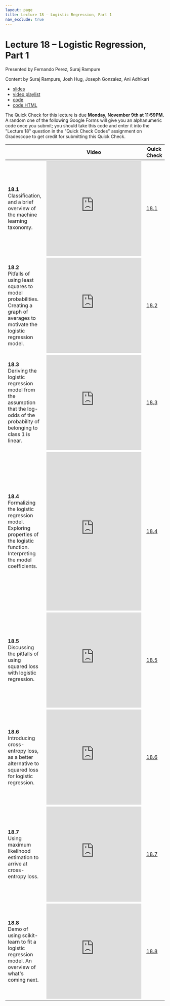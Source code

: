 ```yaml
---
layout: page
title: Lecture 18 – Logistic Regression, Part 1
nav_exclude: true
---
```


# Lecture 18 – Logistic Regression, Part 1

Presented by Fernando Perez, Suraj Rampure

Content by Suraj Rampure, Josh Hug, Joseph Gonzalez, Ani Adhikari

- [slides](https://docs.google.com/presentation/d/12wrGaQdhna2cs7chxcknV85YvInMajXIJN3Z1Z8NYm0/edit?usp=sharing)
- [video playlist](https://www.youtube.com/playlist?list=PLQCcNQgUcDfpVrztbjoDxeQar0NxjsxTf)
- [code](https://data100.datahub.berkeley.edu/hub/user-redirect/git-sync?repo=https://github.com/DS-100/fa20&subPath=lecture/lec18/)
- [code HTML](../../resources/assets/lectures/lec18/lec18.html)

The Quick Check for this lecture is due **Monday, November 9th at 11:59PM.** A random one of the following Google Forms will give you an alphanumeric code once you submit; you should take this code and enter it into the "Lecture 18" question in the "Quick Check Codes" assignment on Gradescope to get credit for submitting this Quick Check.

<table>
<colgroup>
<col style="width: 25%" />
<col style="width: 25%" />
<col style="width: 25%" />
</colgroup>
<thead>
<tr class="header">
<th></th>
<th>Video</th>
<th>Quick Check</th>
</tr>
</thead>
<tbody>
<tr>
<td><strong>18.1</strong> <br>Classification, and a brief overview of the machine learning taxonomy.</td>
<td><iframe width="300" height="300" height src="https://youtube.com/embed/n24YOheURw0" frameborder="0" allow="accelerometer; autoplay; encrypted-media; gyroscope; picture-in-picture" allowfullscreen></iframe></td>
<td><a href="https://docs.google.com/forms/d/e/1FAIpQLSfZBbF4L0iYBCqNKd8jz10sQsewErNTmEQv661biAHEPDYkrQ/viewform" target="\_blank">18.1</a></td>
</tr>
<tr>
<td><strong>18.2</strong> <br>Pitfalls of using least squares to model probabilities. Creating a graph of averages to motivate the logistic regression model.</td>
<td><iframe width="300" height="300" height src="https://youtube.com/embed/5tO27qVS3zA" frameborder="0" allow="accelerometer; autoplay; encrypted-media; gyroscope; picture-in-picture" allowfullscreen></iframe></td>
<td><a href="https://docs.google.com/forms/d/e/1FAIpQLSe8t2_YNe9RDP1rBaep3-O1HcgeNq_n8WkCUr32mZCLqKT8IA/viewform" target="\_blank">18.2</a></td>
</tr>
<tr>
<td><strong>18.3</strong> <br>Deriving the logistic regression model from the assumption that the log-odds of the probability of belonging to class 1 is linear.</td>
<td><iframe width="300" height="300" height src="https://youtube.com/embed/RPeLrOS3FjA" frameborder="0" allow="accelerometer; autoplay; encrypted-media; gyroscope; picture-in-picture" allowfullscreen></iframe></td>
<td><a href="https://docs.google.com/forms/d/e/1FAIpQLSdVFWXBa9NRPbQVxzDur289qikYIIVfUb68VbhhQiTPqkHQHw/viewform" target="\_blank">18.3</a></td>
</tr>
<tr>
<td><strong>18.4</strong> <br>Formalizing the logistic regression model. Exploring properties of the logistic function. Interpreting the model coefficients.</td>
<td><iframe width="300" height="500" height src="https://youtube.com/embed/A-mD0g3cXBo" frameborder="0" allow="accelerometer; autoplay; encrypted-media; gyroscope; picture-in-picture" allowfullscreen></iframe></td>
<td><a href="https://docs.google.com/forms/d/e/1FAIpQLSe43oGnOHI5d4_0U_EYqE_ZYls34EpVG0uTNBoESDv3lnPZKA/viewform" target="\_blank">18.4</a></td>
</tr>
<tr>
<td><strong>18.5</strong> <br>Discussing the pitfalls of using squared loss with logistic regression.</td>
<td><iframe width="300" height="300" height src="https://youtube.com/embed/NmxwIgbMhgc" frameborder="0" allow="accelerometer; autoplay; encrypted-media; gyroscope; picture-in-picture" allowfullscreen></iframe></td>
<td><a href="https://docs.google.com/forms/d/e/1FAIpQLSd63KxgLbTZqhAtpVVUJshDVbEnhACpft7-FIzDU7sjfviP0A/viewform" target="\_blank">18.5</a></td>
</tr>
<tr>
<td><strong>18.6</strong> <br>Introducing cross-entropy loss, as a better alternative to squared loss for logistic regression.</td>
<td><iframe width="300" height="300" height src="https://youtube.com/embed/zFXrM6Lmlxk" frameborder="0" allow="accelerometer; autoplay; encrypted-media; gyroscope; picture-in-picture" allowfullscreen></iframe></td>
<td><a href="https://docs.google.com/forms/d/e/1FAIpQLSc2ZvGWUdw2gXPniiko8XEPX3-XaDfDhDiEW0lQlOZCNIdXLg/viewform" target="\_blank">18.6</a></td>
</tr>
<tr>
<td><strong>18.7</strong> <br>Using maximum likelihood estimation to arrive at cross-entropy loss.</td>
<td><iframe width="300" height="300" height src="https://youtube.com/embed/3wqXRQzJBpE" frameborder="0" allow="accelerometer; autoplay; encrypted-media; gyroscope; picture-in-picture" allowfullscreen></iframe></td>
<td><a href="https://docs.google.com/forms/d/e/1FAIpQLSekYOGwFHets-G_08A-SyDRyFGyhBMsFwmKo5D6lrtNeB3N_Q/viewform" target="\_blank">18.7</a></td>
</tr>
<tr>
<td><strong>18.8</strong> <br>Demo of using scikit-learn to fit a logistic regression model. An overview of what's coming next.</td>
<td><iframe width="300" height="300" height src="https://youtube.com/embed/PWm1KYNFkSM" frameborder="0" allow="accelerometer; autoplay; encrypted-media; gyroscope; picture-in-picture" allowfullscreen></iframe></td>
<td><a href="https://docs.google.com/forms/d/e/1FAIpQLSdpB4Ll7TqBCVNFvHwiR0JArusWu_zqupWYMmqNceJQ82-uFw/viewform" target="\_blank">18.8</a></td>
</tr>
